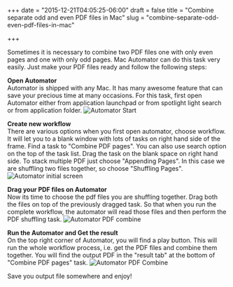 +++
date = "2015-12-21T04:05:25-06:00"
draft = false
title = "Combine separate odd and even PDF files in Mac"
slug = "combine-separate-odd-even-pdf-files-in-mac"

+++

Sometimes it is necessary to combine two PDF files one with only even pages and one with only odd pages. Mac Automator can do this task very easily. Just make your PDF files ready and follow the following steps:

**Open Automator**</br>
Automator is shipped with any Mac. It has many awesome feature that can save your precious time at many occasions. For this task, first open Automator either from application launchpad or from spotlight light search or from application folder.
![Automator Start](/img/AutomatorScreenshot-1.png)

**Create new workflow**</br>
There are various options when you first open automator, choose workflow. It will let you to a blank window with lots of tasks on right hand side of the frame. Find a task to "Combine PDF pages". You can also use search option on the top of the task list. Drag the task on the blank space on right hand side. To stack multiple PDF just choose "Appending Pages". In this case we are shuffling two files together, so choose "Shuffling Pages".
![Automator initial screen](/img/AutomatorScreenshot-2.png)

**Drag your PDF files on Automator**</br>
Now its time to choose the pdf files you are shuffling together. Drag both the files on top of the previously dragged task. So that when you run the complete workflow, the automator will read those files and then perform the PDF shuffling task.
![Automator PDF combine](/img/AutomatorScreenshot-3.png)

**Run the Automator and Get the result**</br>
On the top right corner of Automator, you will find a play button. This will run the whole workflow process, i.e. get the PDF files and combine them together. You will find the output PDF in the "result tab" at the bottom of "Combine PDF pages" task.
![Automator PDF Combine](/img/AutomatorScreenshot-4.png)

Save you output file somewhere and enjoy!
